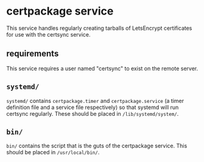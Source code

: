 # certpackage service

This service handles regularly creating tarballs of LetsEncrypt certificates for use with the certsync service.

## requirements

This service requires a user named "certsync" to exist on the remote server.

## `systemd/`

`systemd/` contains `certpackage.timer` and `certpackage.service` (a timer definition file and a service file respectively) so that systemd will run certsync regularly.
These should be placed in `/lib/systemd/system/`.

## `bin/`

`bin/` contains the script that is the guts of the certpackage service.
This should be placed in `/usr/local/bin/`.

